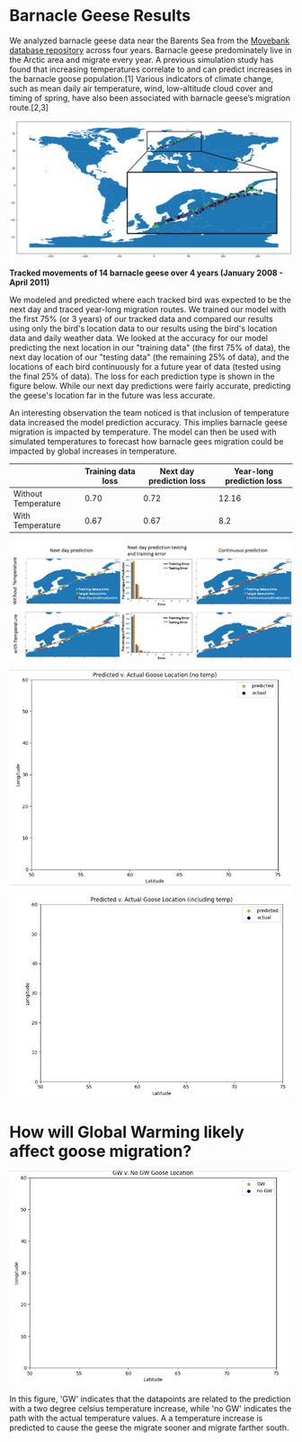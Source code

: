 # Barnacle Geese Results 

We analyzed barnacle geese data near the Barents Sea from the [Movebank database repository](www.movebank.org) across four years. Barnacle geese predominately live in the Arctic area and migrate every year. A previous simulation study has found that increasing temperatures correlate to and can predict increases in the barnacle goose population.[1] Various indicators of climate change, such as mean daily air temperature, wind, low-altitude cloud cover and timing of spring, have also been associated with barnacle geese’s migration route.[2,3]

![alt="Geese tracks" width="240", height="180" border="10"](https://github.com/JSRist0028/animalmigration/blob/3bc2be85841a5446790dae1d9d96fb33ac6c8285/website/barnaclegeesetracks.png?raw=true)

**Tracked movements of 14 barnacle geese over 4 years (January 2008 - April 2011)**


We modeled and predicted where each tracked bird was expected to be the next day and traced year-long migration routes. We trained our model with the first 75% (or 3 years) of our tracked data and compared our results using only the bird's location data to our results using the bird's location data and daily weather data. We looked at the accuracy for our model predicting the next location in our "training data" (the first 75% of data), the next day location of our "testing data" (the remaining 25% of data), and the locations of each bird continuously for a future year of data (tested using the final 25% of data). The loss for each prediction type is shown in the figure below. While our next day predictions were fairly accurate, predicting the geese's location far in the future was less accurate. 

An interesting observation the team noticed is that inclusion of temperature data increased the model prediction accuracy. This implies barnacle geese migration is impacted by temperature. The model can then be used with simulated temperatures to forecast how barnacle gees migration could be impacted by global increases in temperature.


|    | Training data loss | Next day prediction loss | Year-long prediction loss |
| --- | --- | --- | --- |
| Without Temperature | 0.70 | 0.72 | 12.16 |
| With Temperature | 0.67 | 0.67 | 8.2 | 


![alt="Geese results" width="880" border="10"](https://github.com/JSRist0028/animalmigration/blob/94fd4e5fd2e6634fae69666f3989a87153fb50b7/website/goose_results.PNG?raw=true)

<img src="https://github.com/JSRist0028/animalmigration/blob/cf88cd2bc6fd08950ad5a01aeafcb75bb0c46602/animations/GooseNoTemp.gif?raw=true" width="500" />
<img src="https://github.com/JSRist0028/animalmigration/blob/cf88cd2bc6fd08950ad5a01aeafcb75bb0c46602/animations/GooseTemp.gif?raw=true" width="500" /> 

# How will Global Warming likely affect goose migration?
<img src="https://github.com/JSRist0028/animalmigration/blob/c672b258604944b464d091141b3f5f34360dd60d/animations/GooseGW.gif?raw=true" width="500" /> 

In this figure, 'GW' indicates that the datapoints are related to the prediction with a two degree celsius temperature increase, while 'no GW' indicates the path with the actual temperature values. A a temperature increase is predicted to cause the geese the migrate sooner and migrate farther south. 
